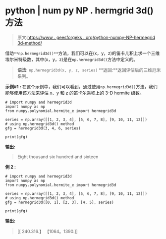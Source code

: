 # python | num py NP . hermgrid 3d()方法

> 原文:[https://www . geesforgeks . org/python-numpy-NP-hermegrid 3d-method/](https://www.geeksforgeeks.org/python-numpy-np-hermegrid3d-method/)

借助`**np.hermegrid3d()**`方法，我们可以在(x，y，z)的笛卡儿积上求一个三维埃尔米特级数，其中(x，y，z)是在`np.hermegrid3d()`方法中定义的。

> **语法:** `np.hermegrid3d(x, y, z, series)`
> **返回:**返回评估后的三维厄米系列。

**示例#1 :**
在这个示例中，我们可以看到，通过使用`np.hermegrid3d()`方法，我们能够使用该方法来评估 x、y 和 z 的笛卡尔乘积上的 3-D hermite 级数。

```
# import numpy and hermegrid3d
import numpy as np
from numpy.polynomial.hermite_e import hermegrid3d

series = np.array([[1, 2, 3, 4], [5, 6, 7, 8], [9, 10, 11, 12]])
# using np.hermegrid3d() method
gfg = hermegrid3d(3, 4, 6, series)

print(gfg)
```

**输出:**

> Eight thousand six hundred and sixteen

**例 2 :**

```
# import numpy and hermegrid3d
import numpy as np
from numpy.polynomial.hermite_e import hermegrid3d

series = np.array([[1, 2, 3, 4], [5, 6, 7, 8], [9, 10, 11, 12]])
# using np.hermegrid3d() method
gfg = hermegrid3d([0, 1], [2, 3], [4, 5], series)

print(gfg)
```

**输出:**

> [[ 240.316.】
> 【1064。1390.]]